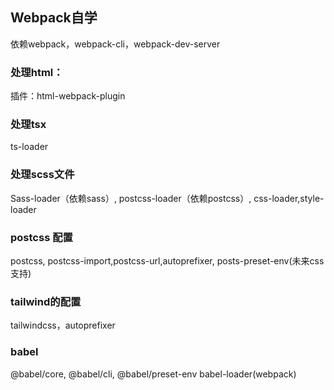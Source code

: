 ## Webpack自学

依赖webpack，webpack-cli，webpack-dev-server

### 处理html：

 插件：html-webpack-plugin

### 处理tsx 

ts-loader

### 处理scss文件

Sass-loader（依赖sass）, postcss-loader（依赖postcss）, css-loader,style-loader

### postcss 配置

postcss, postcss-import,postcss-url,autoprefixer, posts-preset-env(未来css支持)

### tailwind的配置

tailwindcss，autoprefixer

### babel

@babel/core, @babel/cli, @babel/preset-env babel-loader(webpack)
